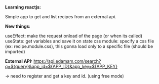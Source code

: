 <b>Learning reactjs:</b>

Simple app to get and list recipes from an external api.

<b>New things:</b>

useEffect: make the request onload of the page (or when its called)
useState: get variables and save it on state
css module: specify a css file (ex: recipe.module.css), this gonna load only to a specific file (should be imported)

<b>External API:</b>
https://api.edamam.com/search?q=${query}&app_id=${APP_ID}&app_key=${APP_KEY}

-> need to register and get a key and id. (using free mode)
